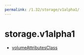 ```yaml
---
permalink: /1.32/storage/v1alpha1/
---
```


# storage.v1alpha1



* [volumeAttributesClass](volumeAttributesClass.md)